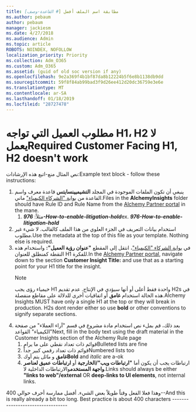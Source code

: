 ```yaml
---
title: مطابقة اسم الملف أفضل [# القاعدة-وصف]
ms.author: pebaum
author: pebaum
manager: jackiesm
ms.date: 4/27/2018
ms.audience: Admin
ms.topic: article
ROBOTS: NOINDEX, NOFOLLOW
localization_priority: Priority
ms.collection: Adm_O365
ms.custom: Adm_O365
ms.assetid: (guid of old soc version if any)
ms.openlocfilehash: 9e2a369f4b1bf87da8b12224b5f6e8b1138db9dd
ms.sourcegitcommit: 59f8f84ab99bad3f9d26ee412d20dc36759e3e6e
ms.translationtype: MT
ms.contentlocale: ar-SA
ms.lasthandoff: 01/18/2019
ms.locfileid: "28727478"
---
```

# <a name="required-customer-facing-h1-h2-doesnt-work"></a><span data-ttu-id="8582e-102">مطلوب العميل التي تواجه H1، H2 لا يعمل</span><span class="sxs-lookup"><span data-stu-id="8582e-102">Required Customer Facing H1, H2 doesn't work</span></span>
<span data-ttu-id="8582e-103">نص المثال منع-اتبع هذه الإرشادات:</span><span class="sxs-lookup"><span data-stu-id="8582e-103">Example text block - follow these instructions:</span></span>

1. <span data-ttu-id="8582e-104">ينبغي أن تكون الملفات الموجودة في المجلد **التشيميينسايتس** قاعدة معرف واسم القاعدة من [بوابة "الشركاء الكيمياء"](https://alchemyportal.azurewebsites.net) ماني.</span><span class="sxs-lookup"><span data-stu-id="8582e-104">Files in the **AlchemyInsights** folder should have Rule ID and Rule Name from the [Alchemy Partner portal](https://alchemyportal.azurewebsites.net) in the mane.</span></span>
    1. <span data-ttu-id="8582e-p101">مثلاً: ***976-How-to-enable-litigation-hold***</span><span class="sxs-lookup"><span data-stu-id="8582e-p101">ex. ***976-How-to-enable-litigation-hold***</span></span>
1. <span data-ttu-id="8582e-p102">استخدام بيانات التعريف في الجزء العلوي من هذا الملف كالقالب. لا شيء غير مطلوب.</span><span class="sxs-lookup"><span data-stu-id="8582e-p102">Use the metadata at the top of this file as your template. Nothing else is required.</span></span>
1. <span data-ttu-id="8582e-109">في [بوابة الشركاء "الكيمياء"](https://alchemyportal.azurewebsites.net)، انتقل إلى المقطع **"عنوان رؤية العميل":** واستخدام هذه النقطة كمنطلق للعنوان H1 للفكرة.</span><span class="sxs-lookup"><span data-stu-id="8582e-109">In the [Alchemy Partner portal](https://alchemyportal.azurewebsites.net), navigate down to the section **Customer Insight Title:** and use that as a starting point for your H1 title for the insight.</span></span> 
    > [!NOTE]
    > <span data-ttu-id="8582e-p103">خيمياء رؤى يجب H1 واحدة فقط أعلى أو أنها سيؤدي في الإنتاج. عدم تقديم H2s في هذه الحالة استخدام **غامق** أو اتفاقيات أخرى للدلالة على مقاطع منفصلة.</span><span class="sxs-lookup"><span data-stu-id="8582e-p103">Alchemy Insights MUST have only a single H1 at the top or they will break in production. H2s dont render either so use **bold** or other conventions to signify separate sections.</span></span>
1. <span data-ttu-id="8582e-112">بعد ذلك، قم بملء نص استخدام مادة مشروع في قسم "آراء العملاء" من صفحة "الكيمياء" القواعد</span><span class="sxs-lookup"><span data-stu-id="8582e-112">Next, fill in the body text using the draft material in the Customer Insights section of the Alchemy Rule page</span></span>
    1. <span data-ttu-id="8582e-113">قوائم ذات تعداد نقطي على ما يرام</span><span class="sxs-lookup"><span data-stu-id="8582e-113">Bulleted lists are fine</span></span>
    1. <span data-ttu-id="8582e-114">قوائم ذات تعداد رقمي كبير جداً</span><span class="sxs-lookup"><span data-stu-id="8582e-114">Numbered lists too</span></span>
    1. <span data-ttu-id="8582e-115">**غامق** و *مائل* يتم أوك</span><span class="sxs-lookup"><span data-stu-id="8582e-115">**Bold** and *italic* are a-ok</span></span>
    1. <span data-ttu-id="8582e-116">ارتباطات يجب أن يكون أما **"ارتباطات ويب"/الخارجية** أو **ارتباطات عميق لعناصر واجهة المستخدم**والارتباطات الداخلية لا.</span><span class="sxs-lookup"><span data-stu-id="8582e-116">Links should always be either **"links to web"/external** OR **deep-links to UI elements**, not internal links.</span></span>

<span data-ttu-id="8582e-p104">وهذا فعلا الفعل وقتاً طويلاً بعض الشيء. أفضل ممارسة أحرف حوالي 400--</span><span class="sxs-lookup"><span data-stu-id="8582e-p104">And this is really already a bit too long. Best practice is about 400 characters ---------------------------------</span></span>